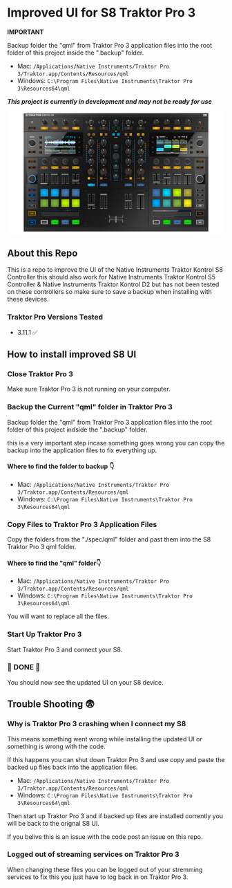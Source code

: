 # Improved UI for S8 Traktor Pro 3

**IMPORTANT**

Backup folder the "qml" from Traktor Pro 3 application files into the root folder of this project inside the ".backup" folder.

- Mac: `/Applications/Native Instruments/Traktor Pro 3/Traktor.app/Contents/Resources/qml`
- Windows: `C:\Program Files\Native Instruments\Traktor Pro 3\Resources64\qml`

**_This project is currently in development and may not be ready for use_**

![S8](https://github.com/fletcherrippon/traktor-s8-improved-ui/blob/master/docs/S8.png)

## About this Repo

This is a repo to improve the UI of the Native Instruments Traktor Kontrol S8 Controller this should also work for Native Instruments Traktor Kontrol S5 Controller & Native Instruments Traktor Kontrol D2 but has not been tested on these controllers so make sure to save a backup when installing with these devices.

### Traktor Pro Versions Tested

- 3.11.1 ✅

## How to install improved S8 UI

### Close Traktor Pro 3

Make sure Traktor Pro 3 is not running on your computer.

### Backup the Current "qml" folder in Traktor Pro 3

Backup folder the "qml" from Traktor Pro 3 application files into the root folder of this project indside the ".backup" folder.

this is a very important step incase something goes wrong you can copy the backup into the application files to fix everything up.

#### Where to find the folder to backup 👇

- Mac: `/Applications/Native Instruments/Traktor Pro 3/Traktor.app/Contents/Resources/qml`
- Windows: `C:\Program Files\Native Instruments\Traktor Pro 3\Resources64\qml`

### Copy Files to Traktor Pro 3 Application Files

Copy the folders from the "./spec/qml" folder and past them into the S8 Traktor Pro 3 qml folder.

#### Where to find the "qml" folder👇

- Mac: `/Applications/Native Instruments/Traktor Pro 3/Traktor.app/Contents/Resources/qml`
- Windows: `C:\Program Files\Native Instruments\Traktor Pro 3\Resources64\qml`

You will want to replace all the files.

### Start Up Traktor Pro 3

Start Traktor Pro 3 and connect your S8.

### 🎉 DONE 🎉

You should now see the updated UI on your S8 device.

## Trouble Shooting 😨

### Why is Traktor Pro 3 crashing when I connect my S8

This means something went wrong while installing the updated UI or something is wrong with the code.

If this happens you can shut down Traktor Pro 3 and use copy and paste the backed up files back into the application files.

- Mac: `/Applications/Native Instruments/Traktor Pro 3/Traktor.app/Contents/Resources/qml`
- Windows: `C:\Program Files\Native Instruments\Traktor Pro 3\Resources64\qml`

Then start up Traktor Pro 3 and if backed up files are installed corrently you will be back to the orignal S8 UI.

If you belive this is an issue with the code post an issue on this repo.

### Logged out of streaming services on Traktor Pro 3

When changing these files you can be logged out of your stremming services to fix this you just have to log back in on Traktor Pro 3.
